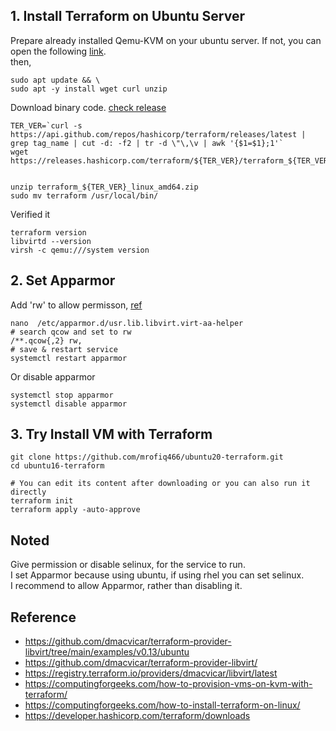 ## 1. Install Terraform on Ubuntu Server
Prepare already installed Qemu-KVM on your ubuntu server. If not, you can open the following [link](../manual/).<br>
then,
```
sudo apt update && \
sudo apt -y install wget curl unzip
```
Download binary code. [check release](https://github.com/hashicorp/terraform/releases)
```
TER_VER=`curl -s https://api.github.com/repos/hashicorp/terraform/releases/latest | grep tag_name | cut -d: -f2 | tr -d \"\,\v | awk '{$1=$1};1'`
wget https://releases.hashicorp.com/terraform/${TER_VER}/terraform_${TER_VER}_linux_amd64.zip


unzip terraform_${TER_VER}_linux_amd64.zip
sudo mv terraform /usr/local/bin/
```
Verified it
```
terraform version
libvirtd --version
virsh -c qemu:///system version
```
## 2. Set Apparmor
Add 'rw' to allow permisson, [ref](https://documentation.suse.com/sles/12-SP5/html/SLES-all/cha-apparmor-profiles.html#:~:text=File%20permission%20access%20modes%20consist%20of%20combinations%20of%20the%20following%20modes%3A)
```
nano  /etc/apparmor.d/usr.lib.libvirt.virt-aa-helper
# search qcow and set to rw
/**.qcow{,2} rw,
# save & restart service
systemctl restart apparmor
```
Or disable apparmor
```
systemctl stop apparmor
systemctl disable apparmor
```

## 3. Try Install VM with Terraform
```
git clone https://github.com/mrofiq466/ubuntu20-terraform.git
cd ubuntu16-terraform

# You can edit its content after downloading or you can also run it directly
terraform init
terraform apply -auto-approve
```

## Noted
Give permission or disable selinux, for the service to run.<br>
I set Apparmor because using ubuntu, if using rhel you can set selinux.<br>
I recommend to allow Apparmor, rather than disabling it.

## Reference
- https://github.com/dmacvicar/terraform-provider-libvirt/tree/main/examples/v0.13/ubuntu
- https://github.com/dmacvicar/terraform-provider-libvirt/
- https://registry.terraform.io/providers/dmacvicar/libvirt/latest
- https://computingforgeeks.com/how-to-provision-vms-on-kvm-with-terraform/
- https://computingforgeeks.com/how-to-install-terraform-on-linux/
- https://developer.hashicorp.com/terraform/downloads
